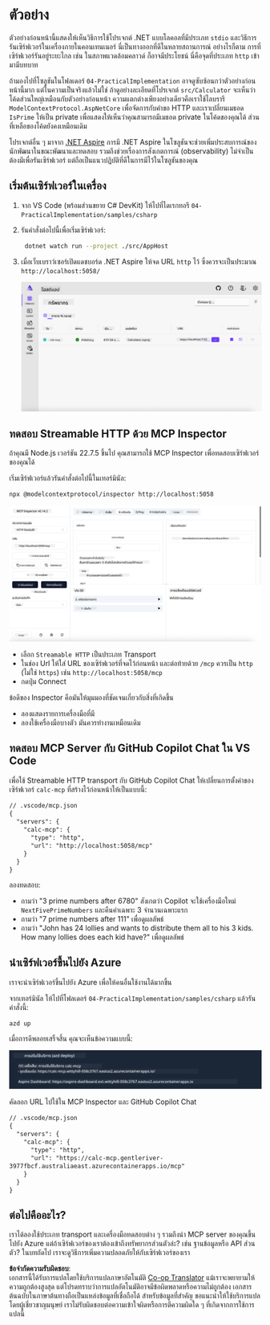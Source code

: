 <!--
CO_OP_TRANSLATOR_METADATA:
{
  "original_hash": "0bc7bd48f55f1565f1d95ccb2c16f728",
  "translation_date": "2025-07-13T23:07:11+00:00",
  "source_file": "04-PracticalImplementation/samples/csharp/README.md",
  "language_code": "th"
}
-->
# ตัวอย่าง

ตัวอย่างก่อนหน้านี้แสดงให้เห็นวิธีการใช้โปรเจกต์ .NET แบบโลคอลที่มีประเภท `stdio` และวิธีการรันเซิร์ฟเวอร์ในเครื่องภายในคอนเทนเนอร์ นี่เป็นทางออกที่ดีในหลายสถานการณ์ อย่างไรก็ตาม การที่เซิร์ฟเวอร์รันอยู่ระยะไกล เช่น ในสภาพแวดล้อมคลาวด์ ก็อาจมีประโยชน์ นี่คือจุดที่ประเภท `http` เข้ามามีบทบาท

ถ้ามองไปที่โซลูชันในโฟลเดอร์ `04-PracticalImplementation` อาจดูซับซ้อนกว่าตัวอย่างก่อนหน้านี้มาก แต่ในความเป็นจริงแล้วไม่ใช่ ถ้าดูอย่างละเอียดที่โปรเจกต์ `src/Calculator` จะเห็นว่าโค้ดส่วนใหญ่เหมือนกับตัวอย่างก่อนหน้า ความแตกต่างเพียงอย่างเดียวคือเราใช้ไลบรารี `ModelContextProtocol.AspNetCore` เพื่อจัดการกับคำขอ HTTP และเราเปลี่ยนเมธอด `IsPrime` ให้เป็น private เพื่อแสดงให้เห็นว่าคุณสามารถมีเมธอด private ในโค้ดของคุณได้ ส่วนที่เหลือของโค้ดยังคงเหมือนเดิม

โปรเจกต์อื่น ๆ มาจาก [.NET Aspire](https://learn.microsoft.com/dotnet/aspire/get-started/aspire-overview) การมี .NET Aspire ในโซลูชันจะช่วยเพิ่มประสบการณ์ของนักพัฒนาในขณะพัฒนาและทดสอบ รวมถึงช่วยเรื่องการสังเกตการณ์ (observability) ไม่จำเป็นต้องมีเพื่อรันเซิร์ฟเวอร์ แต่ถือเป็นแนวปฏิบัติที่ดีในการมีไว้ในโซลูชันของคุณ

## เริ่มต้นเซิร์ฟเวอร์ในเครื่อง

1. จาก VS Code (พร้อมส่วนขยาย C# DevKit) ให้ไปที่ไดเรกทอรี `04-PracticalImplementation/samples/csharp`
1. รันคำสั่งต่อไปนี้เพื่อเริ่มเซิร์ฟเวอร์:

   ```bash
    dotnet watch run --project ./src/AppHost
   ```

1. เมื่อเว็บเบราว์เซอร์เปิดแดชบอร์ด .NET Aspire ให้จด URL `http` ไว้ ซึ่งควรจะเป็นประมาณ `http://localhost:5058/`

   ![.NET Aspire Dashboard](../../../../../translated_images/dotnet-aspire-dashboard.0a7095710e9301e90df2efd867e1b675b3b9bc2ccd7feb1ebddc0751522bc37c.th.png)

## ทดสอบ Streamable HTTP ด้วย MCP Inspector

ถ้าคุณมี Node.js เวอร์ชัน 22.7.5 ขึ้นไป คุณสามารถใช้ MCP Inspector เพื่อทดสอบเซิร์ฟเวอร์ของคุณได้

เริ่มเซิร์ฟเวอร์แล้วรันคำสั่งต่อไปนี้ในเทอร์มินัล:

```bash
npx @modelcontextprotocol/inspector http://localhost:5058
```

![MCP Inspector](../../../../../translated_images/mcp-inspector.c223422b9b494fb4a518a3b3911b3e708e6a5715069470f9163ee2ee8d5f1ba9.th.png)

- เลือก `Streamable HTTP` เป็นประเภท Transport
- ในช่อง Url ให้ใส่ URL ของเซิร์ฟเวอร์ที่จดไว้ก่อนหน้า และต่อท้ายด้วย `/mcp` ควรเป็น `http` (ไม่ใช่ `https`) เช่น `http://localhost:5058/mcp`
- กดปุ่ม Connect

ข้อดีของ Inspector คือมันให้มุมมองที่ชัดเจนเกี่ยวกับสิ่งที่เกิดขึ้น

- ลองแสดงรายการเครื่องมือที่มี
- ลองใช้เครื่องมือบางตัว มันควรทำงานเหมือนเดิม

## ทดสอบ MCP Server กับ GitHub Copilot Chat ใน VS Code

เพื่อใช้ Streamable HTTP transport กับ GitHub Copilot Chat ให้เปลี่ยนการตั้งค่าของเซิร์ฟเวอร์ `calc-mcp` ที่สร้างไว้ก่อนหน้าให้เป็นแบบนี้:

```jsonc
// .vscode/mcp.json
{
  "servers": {
    "calc-mcp": {
      "type": "http",
      "url": "http://localhost:5058/mcp"
    }
  }
}
```

ลองทดสอบ:

- ถามว่า "3 prime numbers after 6780" สังเกตว่า Copilot จะใช้เครื่องมือใหม่ `NextFivePrimeNumbers` และคืนค่าเฉพาะ 3 จำนวนเฉพาะแรก
- ถามว่า "7 prime numbers after 111" เพื่อดูผลลัพธ์
- ถามว่า "John has 24 lollies and wants to distribute them all to his 3 kids. How many lollies does each kid have?" เพื่อดูผลลัพธ์

## นำเซิร์ฟเวอร์ขึ้นไปยัง Azure

เราจะนำเซิร์ฟเวอร์ขึ้นไปยัง Azure เพื่อให้คนอื่นใช้งานได้มากขึ้น

จากเทอร์มินัล ให้ไปที่โฟลเดอร์ `04-PracticalImplementation/samples/csharp` แล้วรันคำสั่งนี้:

```bash
azd up
```

เมื่อการดีพลอยเสร็จสิ้น คุณจะเห็นข้อความแบบนี้:

![Azd deployment success](../../../../../translated_images/azd-deployment-success.bd42940493f1b834a5ce6251a6f88966546009b350df59d0cc4a8caabe94a4f1.th.png)

คัดลอก URL ไปใช้ใน MCP Inspector และ GitHub Copilot Chat

```jsonc
// .vscode/mcp.json
{
  "servers": {
    "calc-mcp": {
      "type": "http",
      "url": "https://calc-mcp.gentleriver-3977fbcf.australiaeast.azurecontainerapps.io/mcp"
    }
  }
}
```

## ต่อไปคืออะไร?

เราได้ลองใช้ประเภท transport และเครื่องมือทดสอบต่าง ๆ รวมถึงนำ MCP server ของคุณขึ้นไปยัง Azure แต่ถ้าเซิร์ฟเวอร์ของเราต้องเข้าถึงทรัพยากรส่วนตัวล่ะ? เช่น ฐานข้อมูลหรือ API ส่วนตัว? ในบทถัดไป เราจะดูวิธีการเพิ่มความปลอดภัยให้กับเซิร์ฟเวอร์ของเรา

**ข้อจำกัดความรับผิดชอบ**:  
เอกสารนี้ได้รับการแปลโดยใช้บริการแปลภาษาอัตโนมัติ [Co-op Translator](https://github.com/Azure/co-op-translator) แม้เราจะพยายามให้ความถูกต้องสูงสุด แต่โปรดทราบว่าการแปลอัตโนมัติอาจมีข้อผิดพลาดหรือความไม่ถูกต้อง เอกสารต้นฉบับในภาษาต้นทางถือเป็นแหล่งข้อมูลที่เชื่อถือได้ สำหรับข้อมูลที่สำคัญ ขอแนะนำให้ใช้บริการแปลโดยผู้เชี่ยวชาญมนุษย์ เราไม่รับผิดชอบต่อความเข้าใจผิดหรือการตีความผิดใด ๆ ที่เกิดจากการใช้การแปลนี้